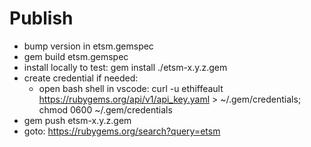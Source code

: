 
# Publish

- bump version in etsm.gemspec
- gem build etsm.gemspec
- install locally to test: gem install ./etsm-x.y.z.gem
- create credential if needed: 
  - open bash shell in vscode: curl -u ethiffeault https://rubygems.org/api/v1/api_key.yaml > ~/.gem/credentials; chmod 0600 ~/.gem/credentials
- gem push etsm-x.y.z.gem
- goto: https://rubygems.org/search?query=etsm